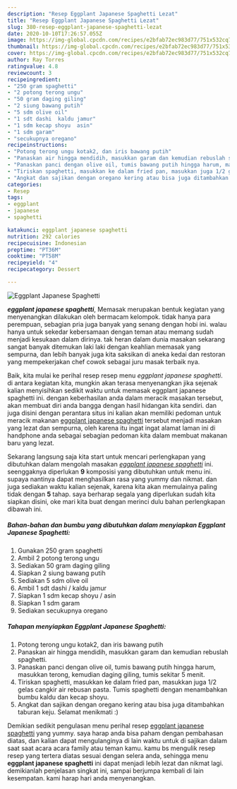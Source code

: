 ```yaml
---
description: "Resep Eggplant Japanese Spaghetti Lezat"
title: "Resep Eggplant Japanese Spaghetti Lezat"
slug: 380-resep-eggplant-japanese-spaghetti-lezat
date: 2020-10-10T17:26:57.055Z
image: https://img-global.cpcdn.com/recipes/e2bfab72ec983d77/751x532cq70/eggplant-japanese-spaghetti-foto-resep-utama.jpg
thumbnail: https://img-global.cpcdn.com/recipes/e2bfab72ec983d77/751x532cq70/eggplant-japanese-spaghetti-foto-resep-utama.jpg
cover: https://img-global.cpcdn.com/recipes/e2bfab72ec983d77/751x532cq70/eggplant-japanese-spaghetti-foto-resep-utama.jpg
author: Ray Torres
ratingvalue: 4.8
reviewcount: 3
recipeingredient:
- "250 gram spaghetti"
- "2 potong terong ungu"
- "50 gram daging giling"
- "2 siung bawang putih"
- "5 sdm olive oil"
- "1 sdt dashi  kaldu jamur"
- "1 sdm kecap shoyu  asin"
- "1 sdm garam"
- "secukupnya oregano"
recipeinstructions:
- "Potong terong ungu kotak2, dan iris bawang putih"
- "Panaskan air hingga mendidih, masukkan garam dan kemudian rebuslah spaghetti."
- "Panaskan panci dengan olive oil, tumis bawang putih hingga harum, masukkan terong, kemudian daging giling, tumis sekitar 5 menit."
- "Tiriskan spaghetti, masukkan ke dalam fried pan, masukkan juga 1/2 gelas cangkir air rebusan pasta. Tumis spaghetti dengan menambahkan bumbu kaldu dan kecap shoyu."
- "Angkat dan sajikan dengan oregano kering atau bisa juga ditambahkan taburan keju. Selamat menikmati :)"
categories:
- Resep
tags:
- eggplant
- japanese
- spaghetti

katakunci: eggplant japanese spaghetti 
nutrition: 292 calories
recipecuisine: Indonesian
preptime: "PT36M"
cooktime: "PT58M"
recipeyield: "4"
recipecategory: Dessert

---
```



![Eggplant Japanese Spaghetti](https://img-global.cpcdn.com/recipes/e2bfab72ec983d77/751x532cq70/eggplant-japanese-spaghetti-foto-resep-utama.jpg)

<b><i>eggplant japanese spaghetti</i></b>, Memasak merupakan bentuk kegiatan yang menyenangkan dilakukan oleh bermacam kelompok. tidak hanya para perempuan, sebagian pria juga banyak yang senang dengan hobi ini. walau hanya untuk sekedar kebersamaan dengan teman atau memang sudah menjadi kesukaan dalam dirinya. tak heran dalam dunia masakan sekarang sangat banyak ditemukan laki laki dengan keahlian memasak yang sempurna, dan lebih banyak juga kita saksikan di aneka kedai dan restoran yang mempekerjakan chef cowok sebagai juru masak terbaik nya.

Baik, kita mulai ke perihal resep resep menu <i>eggplant japanese spaghetti</i>. di antara kegiatan kita, mungkin akan terasa menyenangkan jika sejenak kalian menyisihkan sedikit waktu untuk memasak eggplant japanese spaghetti ini. dengan keberhasilan anda dalam meracik masakan tersebut, akan membuat diri anda bangga dengan hasil hidangan kita sendiri. dan juga disini dengan perantara situs ini kalian akan memiliki pedoman untuk meracik makanan <u>eggplant japanese spaghetti</u> tersebut menjadi masakan yang lezat dan sempurna, oleh karena itu ingat ingat alamat laman ini di handphone anda sebagai sebagian pedoman kita dalam membuat makanan baru yang lezat.




Sekarang langsung saja kita start untuk mencari perlengkapan yang dibutuhkan dalam mengolah masakan <u><i>eggplant japanese spaghetti</i></u> ini. seenggaknya diperlukan <b>9</b> komposisi yang dibutuhkan untuk menu ini. supaya nantinya dapat menghasilkan rasa yang yummy dan nikmat. dan juga sediakan waktu kalian sejenak, karena kita akan memulainya paling tidak dengan <b>5</b> tahap. saya berharap segala yang diperlukan sudah kita siapkan disini, oke mari kita buat dengan merinci dulu bahan perlengkapan dibawah ini.

<!--inarticleads1-->

##### Bahan-bahan dan bumbu yang dibutuhkan dalam menyiapkan Eggplant Japanese Spaghetti:

1. Gunakan 250 gram spaghetti
1. Ambil 2 potong terong ungu
1. Sediakan 50 gram daging giling
1. Siapkan 2 siung bawang putih
1. Sediakan 5 sdm olive oil
1. Ambil 1 sdt dashi / kaldu jamur
1. Siapkan 1 sdm kecap shoyu / asin
1. Siapkan 1 sdm garam
1. Sediakan secukupnya oregano




<!--inarticleads2-->

##### Tahapan menyiapkan Eggplant Japanese Spaghetti:

1. Potong terong ungu kotak2, dan iris bawang putih
1. Panaskan air hingga mendidih, masukkan garam dan kemudian rebuslah spaghetti.
1. Panaskan panci dengan olive oil, tumis bawang putih hingga harum, masukkan terong, kemudian daging giling, tumis sekitar 5 menit.
1. Tiriskan spaghetti, masukkan ke dalam fried pan, masukkan juga 1/2 gelas cangkir air rebusan pasta. Tumis spaghetti dengan menambahkan bumbu kaldu dan kecap shoyu.
1. Angkat dan sajikan dengan oregano kering atau bisa juga ditambahkan taburan keju. Selamat menikmati :)




Demikian sedikit pengulasan menu perihal resep <u>eggplant japanese spaghetti</u> yang yummy. saya harap anda bisa paham dengan pembahasan diatas, dan kalian dapat mengulanginya di lain waktu untuk di sajikan dalam saat saat acara acara family atau teman kamu. kamu bs mengulik resep resep yang tertera diatas sesuai dengan selera anda, sehingga menu <b>eggplant japanese spaghetti</b> ini dapat menjadi lebih lezat dan nikmat lagi. demikianlah penjelasan singkat ini, sampai berjumpa kembali di lain kesempatan. kami harap hari anda menyenangkan.
